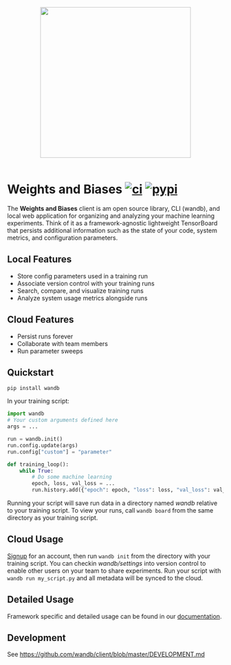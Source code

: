 <div align="center">
  <img src="https://app.wandb.ai/logo.svg" width="350" /><br><br>
</div>

# Weights and Biases [![ci](https://circleci.com/gh/wandb/client.svg?style=svg)](https://circleci.com/gh/wandb/client) [![pypi](https://img.shields.io/pypi/v/wandb.svg)](https://pypi.python.org/pypi/wandb)

The **Weights and Biases** client is am open source library, CLI (wandb), and local web application for organizing and analyzing your machine learning experiments. Think of it as a framework-agnostic lightweight TensorBoard that persists additional information such as the state of your code, system metrics, and configuration parameters.

## Local Features

* Store config parameters used in a training run
* Associate version control with your training runs
* Search, compare, and visualize training runs
* Analyze system usage metrics alongside runs

## Cloud Features

* Persist runs forever
* Collaborate with team members
* Run parameter sweeps

## Quickstart

```shell
pip install wandb
```

In your training script:

```python
import wandb
# Your custom arguments defined here
args = ...

run = wandb.init()
run.config.update(args)
run.config["custom"] = "parameter"

def training_loop():
    while True:
        # Do some machine learning
        epoch, loss, val_loss = ...
        run.history.add({"epoch": epoch, "loss": loss, "val_loss": val_loss})
```

Running your script will save run data in a directory named _wandb_ relative to your training script. To view your runs, call `wandb board` from the same directory as your training script.

## Cloud Usage

[Signup](https://app.wandb.ai/login?invited) for an account, then run `wandb init` from the directory with your training script. You can checkin _wandb/settings_ into version control to enable other users on your team to share experiments. Run your script with `wandb run my_script.py` and all metadata will be synced to the cloud.

## Detailed Usage

Framework specific and detailed usage can be found in our [documentation](http://docs.wandb.com/).

## Development

See https://github.com/wandb/client/blob/master/DEVELOPMENT.md
